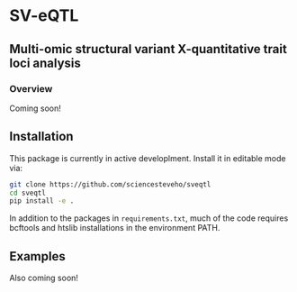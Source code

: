 # SV-eQTL

## Multi-omic structural variant X-quantitative trait loci analysis

### Overview
Coming soon!

## Installation
This package is currently in active developlment. Install it in editable mode via:
```sh
git clone https://github.com/sciencesteveho/sveqtl
cd sveqtl
pip install -e .
```

In addition to the packages in `requirements.txt`, much of the code requires bcftools and htslib installations in the environment PATH.


## Examples
Also coming soon!